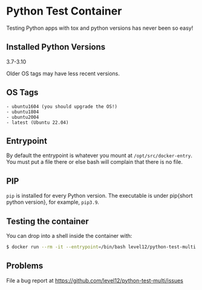 # Python Test Container

Testing Python apps with tox and python versions has never been so easy!

## Installed Python Versions

3.7-3.10

Older OS tags may have less recent versions.

## OS Tags

    - ubuntu1604 (you should upgrade the OS!)
    - ubuntu1804
    - ubuntu2004
    - latest (Ubuntu 22.04)

## Entrypoint

By default the entrypoint is whatever you mount at `/opt/src/docker-entry`.
You must put a file there or else bash will complain that there is no file.

## PIP

`pip` is installed for every Python version. The executable is under pip{short
python version}, for example, `pip3.9`.

## Testing the container

You can drop into a shell inside the container with:

```sh
$ docker run --rm -it --entrypoint=/bin/bash level12/python-test-multi
```

## Problems

File a bug report at https://github.com/level12/python-test-multi/issues
